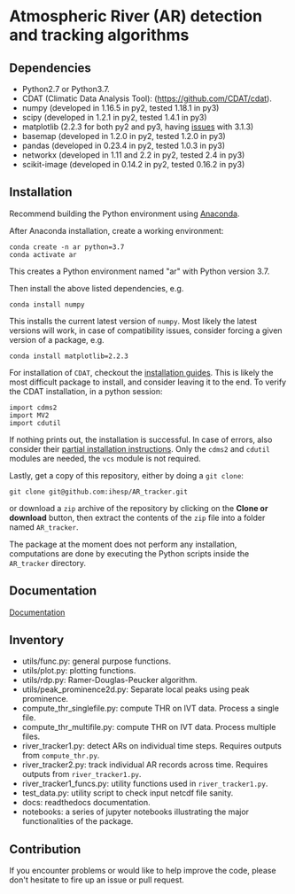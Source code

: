 # Atmospheric River (AR) detection and tracking algorithms



## Dependencies

* Python2.7 or Python3.7.
* CDAT (Climatic Data Analysis Tool): (https://github.com/CDAT/cdat).
* numpy (developed in 1.16.5 in py2, tested 1.18.1 in py3)
* scipy (developed in 1.2.1 in py2, tested 1.4.1 in py3)
* matplotlib (2.2.3 for both py2 and py3, having [issues](https://github.com/matplotlib/matplotlib/issues/12820) with 3.1.3)
* basemap (developed in 1.2.0 in py2, tested 1.2.0 in py3)
* pandas (developed in 0.23.4 in py2, tested 1.0.3 in py3)
* networkx (developed in 1.11 and 2.2 in py2, tested 2.4 in py3)
* scikit-image (developed in 0.14.2 in py2, tested 0.16.2 in py3)


## Installation

Recommend building the Python environment using [Anaconda](https://www.anaconda.com/distribution/).

After Anaconda installation, create a working environment:

```
conda create -n ar python=3.7
conda activate ar
```

This creates a Python environment named "ar" with Python version 3.7.

Then install the above listed dependencies, e.g.

```
conda install numpy
```

This installs the current latest version of `numpy`. Most likely the latest versions will work, in case of compatibility issues, consider forcing a given version of a package, e.g.

```
conda install matplotlib=2.2.3
```

For installation of `CDAT`, checkout the [installation guides](https://github.com/CDAT/cdat/wiki/Install). This is likely the most difficult package to install, and consider leaving it to the end. To verify the CDAT installation, in a python session:

```
import cdms2
import MV2
import cdutil
```

If nothing prints out, the installation is successful. In case of errors, also consider their [partial installation instructions](https://github.com/CDAT/cdat/wiki/Additional-Installation-Configurations). Only the `cdms2` and `cdutil` modules are needed, the `vcs` module is not required.

Lastly, get a copy of this repository, either by doing a `git clone`:

```
git clone git@github.com:ihesp/AR_tracker.git
```

or download a `zip` archive of the repository by clicking on the **Clone or download** button, then extract the contents of the `zip` file into a folder named `AR_tracker`.

The package at the moment does not perform any installation, computations are done by executing the Python scripts inside the `AR_tracker` directory.


## Documentation

[Documentation](https://ar-tracker.readthedocs.io/en/latest/)




## Inventory

* utils/func.py: general purpose functions.
* utils/plot.py: plotting functions.
* utils/rdp.py: Ramer-Douglas-Peucker algorithm.
* utils/peak_prominence2d.py: Separate local peaks using peak prominence.
* compute_thr_singlefile.py: compute THR on IVT data. Process a single file.
* compute_thr_multifile.py: compute THR on IVT data. Process multiple files.
* river_tracker1.py: detect ARs on individual time steps. Requires outputs from `compute_thr.py`.
* river_tracker2.py: track individual AR records across time. Requires outputs from `river_tracker1.py`.
* river_tracker1_funcs.py: utility functions used in `river_tracker1.py`.
* test_data.py: utility script to check input netcdf file sanity.
* docs: readthedocs documentation.
* notebooks: a series of jupyter notebooks illustrating the major functionalities of the package.


## Contribution

If you encounter problems or would like to help improve the code, please don't
hesitate to fire up an issue or pull request.



